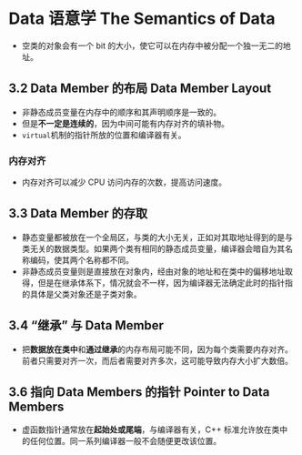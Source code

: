 # Data 语意学 The Semantics of Data

- 空类的对象会有一个 bit 的大小，使它可以在内存中被分配一个独一无二的地址。

## 3.2 Data Member 的布局 Data Member Layout

- 非静态成员变量在内存中的顺序和其声明顺序是一致的。
- 但是**不一定是连续的**，因为中间可能有内存对齐的填补物。
- `virtual`机制的指针所放的位置和编译器有关。

### 内存对齐

- 内存对齐可以减少 CPU 访问内存的次数，提高访问速度。

## 3.3 Data Member 的存取

- 静态变量都被放在一个全局区，与类的大小无关，正如对其取地址得到的是与类无关的数据类型。如果两个类有相同的静态成员变量，编译器会暗自为其名称编码，使其两个名称都不同。
- 非静态成员变量则是直接放在对象内，经由对象的地址和在类中的偏移地址取得，但是在继承体系下，情况就会不一样，因为编译器无法确定此时的指针指的具体是父类对象还是子类对象。

## 3.4 “继承” 与 Data Member

- 把**数据放在类中**和**通过继承**的内存布局可能不同，因为每个类需要内存对齐。前者只需要对齐一次，而后者需要对齐多次，这可能导致内存大小扩大数倍。

## 3.6 指向 Data Members 的指针 Pointer to Data Members

- 虚函数指针通常放在**起始处或尾端**，与编译器有关，C++ 标准允许放在类中的任何位置。同一系列编译器一般不会随便更改该位置。
